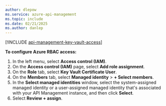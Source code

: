 ```yaml
---
author: dlepow
ms.service: azure-api-management
ms.topic: include
ms.date: 02/21/2025
ms.author: danlep
---   
```

[!INCLUDE [api-management-key-vault-access](api-management-key-vault-access.md)]
    
**To configure Azure RBAC access:**

1. In the left menu, select **Access control (IAM)**.
1. On the **Access control (IAM)** page, select **Add role assignment**.
1. On the **Role** tab, select **Key Vault Certificate User**.
1. On the **Members** tab, select **Managed identity** > **+ Select members**.
1. In the **Select managed identities** window, select the system-assigned managed identity or a user-assigned managed identity that's associated with your API Management instance, and then click **Select**.
1. Select **Review + assign**.